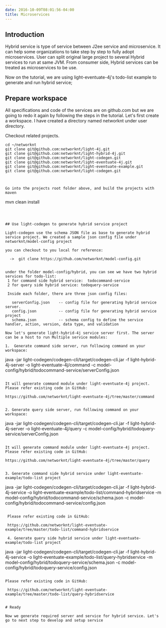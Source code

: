 ```yaml
---
date: 2016-10-09T08:01:56-04:00
title: Microservices
---
```


## Introduction

Hybrid service is type of service between J2ee service and microservice. It can help some organizations to take step by step to fully adopt microservices.
User can split original large project to several Hybrid services to run at same JVM. From consumer side,  Hybrid services can be treated as microservices to be use.

Now on the tutorial, we are using light-eventuate-4j's todo-list example to generate and run hybrid service;



## Prepare workspace

All specifications and code of the services are on github.com but we are going to
redo it again by following the steps in the tutorial. Let's first create a
workspace. I have created a directory named networknt under user directory.

Checkout related projects.

```
cd ~/networknt
git clone git@github.com:networknt/light-4j.git
git clone git@github.com:networknt/light-hybrid-4j.git
git clone git@github.com:networknt/light-codegen.git
git clone git@github.com:networknt/light-eventuate-4j.git
git clone git@github.com:networknt/light-eventuate-example.git
git clone git@github.com:networknt/light-codegen.git



Go into the projects root folder above, and build the projects with maven

```
mvn clean install

```



## Use light-codegen to generate hybrid service project

Light-codegen use the schema JSON file as base to generate hybrid service project. We created a sample json config file under networknt/model-config project

you can checkout to you local for reference:

  ->  git clone https://github.com/networknt/model-config.git


under the folder model-config/hybrid, you can see we have two hybrid services for todo-list:
 1 for command side hybrid service:  todocommand-service
 2 for query side hybrid service: todoquery-service

 Inside each folder, there are three json config files:

   serverConfig.json    -- config file for generating hybrid service server.
   config.json          -- config file for generating hybrid service project
   schema.json          -- schema config to define the service handler, action, version, data type, and validation

Now let's generate light-hybrid-4j service server first. The server can be a host to run Multiple service modules:

1.  Generate command side server, run following command on your workspace:

```
java -jar light-codegen/codegen-cli/target/codegen-cli.jar -f light-hybrid-4j-server -o light-eventuate-4j/command -c model-config/hybrid/todocommand-service/serverConfig.json
```

It will generate command module under light-eventuate-4j project. Please refer existing code in GitHub:

https://github.com/networknt/light-eventuate-4j/tree/master/command


2. Generate query side server, run following command on your workspace:

```
java -jar light-codegen/codegen-cli/target/codegen-cli.jar -f light-hybrid-4j-server -o light-eventuate-4j/query -c model-config/hybrid/todoquery-service/serverConfig.json
```

It will generate command module under light-eventuate-4j project. Please refer existing code in GitHub:

https://github.com/networknt/light-eventuate-4j/tree/master/query


3. Generate command side hybrid service under light-eventuate-example/todo-list project

```
java -jar light-codegen/codegen-cli/target/codegen-cli.jar -f light-hybrid-4j-service -o light-eventuate-example/todo-list/command-hybridservice -m model-config/hybrid/todocommand-service/schema.json -c model-config/hybrid/todocommand-service/config.json
```

 Please refer existing code in GitHub:

 https://github.com/networknt/light-eventuate-example/tree/master/todo-list/command-hybridservice

 4. Generate query side hybrid service under light-eventuate-example/todo-list project

 ```
java -jar light-codegen/codegen-cli/target/codegen-cli.jar -f light-hybrid-4j-service -o light-eventuate-example/todo-list/query-hybridservice -m model-config/hybrid/todoquery-service/schema.json -c model-config/hybrid/todoquery-service/config.json
 ```

 Please refer existing code in GitHub:

  https://github.com/networknt/light-eventuate-example/tree/master/todo-list/query-hybridservice


# Ready

Now we generate required server and service for hybrid service. Let's go to next step to develop and setup service